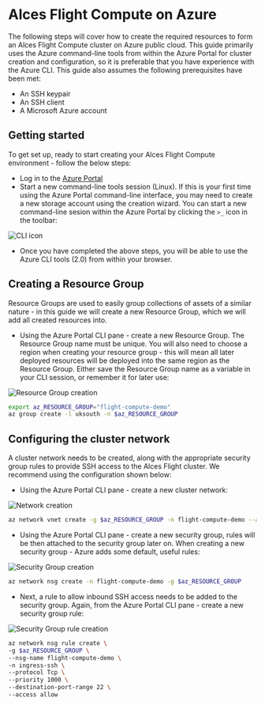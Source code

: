Alces Flight Compute on Azure
=============================

The following steps will cover how to create the required resources to form an Alces Flight Compute cluster on Azure public cloud. This guide primarily uses the Azure command-line tools from within the Azure Portal for cluster creation and configuration, so it is preferable that you have experience with the Azure CLI. This guide also assumes the following prerequisites have been met:

* An SSH keypair
* An SSH client
* A Microsoft Azure account

Getting started
---------------

To get set up, ready to start creating your Alces Flight Compute environment - follow the below steps:

* Log in to the [Azure Portal](https://portal.azure.com)
* Start a new command-line tools session (Linux). If this is your first time using the Azure Portal command-line interface, you may need to create a new storage account using the creation wizard. You can start a new command-line sesion within the Azure Portal by clicking the `>_` icon in the toolbar:

![CLI icon](https://s3-eu-west-1.amazonaws.com/flight-appliance-support/images/azure-cli.png)

* Once you have completed the above steps, you will be able to use the Azure CLI tools (2.0) from within your browser.

Creating a Resource Group
-------------------------

Resource Groups are used to easily group collections of assets of a similar nature - in this guide we will create a new Resource Group, which we will add all created resources into.

* Using the Azure Portal CLI pane - create a new Resource Group. The Resource Group name must be unique. You will also need to choose a region when creating your resource group - this will mean all later deployed resources will be deployed into the same region as the Resource Group. Either save the Resource Group name as a variable in your CLI session, or remember it for later use:

![Resource Group creation](https://s3-eu-west-1.amazonaws.com/flight-appliance-support/images/azure-resourcegroup.png)

```bash
export az_RESOURCE_GROUP="flight-compute-demo"
az group create -l uksouth -n $az_RESOURCE_GROUP
```

Configuring the cluster network
-------------------------------

A cluster network needs to be created, along with the appropriate security group rules to provide SSH access to the Alces Flight cluster. We recommend using the configuration shown below:

* Using the Azure Portal CLI pane - create a new cluster network:

![Network creation](https://s3-eu-west-1.amazonaws.com/flight-appliance-support/images/azure-resourcegroup.png)

```bash
az network vnet create -g $az_RESOURCE_GROUP -n flight-compute-demo --address-prefix 10.0.0.0/24 --subnet-name prv --subnet-prefix 10.0.0.0/24
```

* Using the Azure Portal CLI pane - create a new security group, rules will be then attached to the security group later on. When creating a new security group - Azure adds some default, useful rules:

![Security Group creation](https://s3-eu-west-1.amazonaws.com/flight-appliance-support/images/azure-securitygroup.png)

```bash
az network nsg create -n flight-compute-demo -g $az_RESOURCE_GROUP
```

* Next, a rule to allow inbound SSH access needs to be added to the security group. Again, from the Azure Portal CLI pane - create a new security group rule:

![Security Group rule creation](https://s3-eu-west-1.amazonaws.com/flight-appliance-support/images/azure-securitygrouprule.png)

```bash
az network nsg rule create \
-g $az_RESOURCE_GROUP \
--nsg-name flight-compute-demo \
-n ingress-ssh \
--protocol Tcp \
--priority 1000 \
--destination-port-range 22 \
--access allow
```

